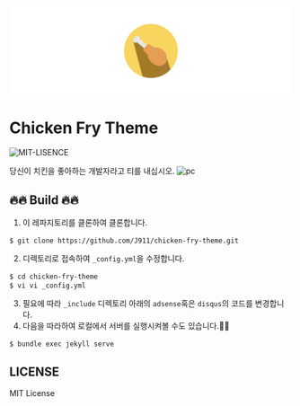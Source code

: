 
![chicken_banner](/assets/image/chicken-banner.png)

# Chicken Fry Theme
![MIT-LISENCE](https://img.shields.io/badge/license-MIT-blue.svg)

당신이 치킨을 좋아하는 개발자라고 티를 내십시오.
![pc](/assets/image/pc.gif)

## 🔥🔥 Build 🔥🔥
1. 이 레파지토리를 클론하여 클론합니다.
```
$ git clone https://github.com/J911/chicken-fry-theme.git
```
2. 디렉토리로 접속하여 `_config.yml`을 수정합니다.
```
$ cd chicken-fry-theme
$ vi vi _config.yml
```
3. 필요에 따라 `_include` 디렉토리 아래의 `adsense`혹은 `disqus`의 코드를 변경합니다.
4. 다음을 따라하여 로컬에서 서버를 실행시켜볼 수도 있습니다.🙌🙌
```
$ bundle exec jekyll serve
```

## LICENSE
MIT License
